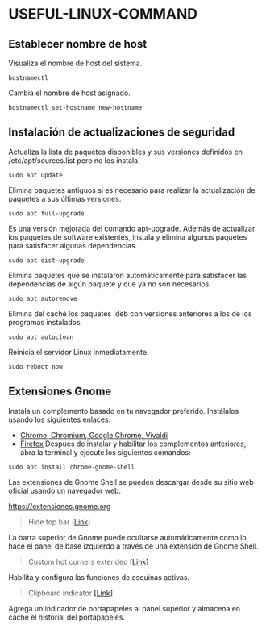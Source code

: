 # USEFUL-LINUX-COMMAND

## Establecer nombre de host

Visualiza el nombre de host del sistema. 
```
hostnamectl
``` 
Cambia el nombre de host asignado.
```
hostnamectl set-hostname new-hostname
``` 
## Instalación de actualizaciones de seguridad
Actualiza la lista de paquetes disponibles y sus versiones definidos en  /etc/apt/sources.list pero no los instala. 
``` 
sudo apt update
``` 
Elimina paquetes antiguos si es necesario para realizar la actualización de paquetes a sus últimas versiones.
``` 
sudo apt full-upgrade
``` 
Es una versión mejorada del comando apt-upgrade. Además de actualizar los paquetes de software existentes, instala y elimina algunos paquetes para satisfacer algunas dependencias.
``` 
sudo apt dist-upgrade 
``` 
Elimina paquetes que se instalaron automáticamente para satisfacer las dependencias de algún paquete y que ya no son necesarios.
```
sudo apt autoremove
``` 
Elimina del caché los paquetes .deb con versiones anteriores a los de los programas instalados.
```
sudo apt autoclean 
```
Reinicia el servidor Linux inmediatamente.
```
sudo reboot now  
```
## Extensiones Gnome 
Instala un complemento basado en tu navegador preferido. Instálalos usando los siguientes enlaces:
- [Chrome, Chromium, Google Chrome, Vivaldi](https://chrome.google.com/webstore/detail/gnome-shell-integration/gphhapmejobijbbhgpjhcjognlahblep)
- [Firefox](https://addons.mozilla.org/en-US/firefox/addon/gnome-shell-integration/)
Después de instalar y habilitar los complementos anteriores, abra la terminal y ejecute los siguientes comandos:
```
sudo apt install chrome-gnome-shell
```
Las extensiones de Gnome Shell se pueden descargar desde su sitio web oficial usando un navegador web.

https://extensiones.gnome.org

> Hide top bar ([Link](https://extensions.gnome.org/extension/545/hide-top-bar/))

La barra superior de Gnome puede ocultarse automáticamente como lo hace el panel de base izquierdo a través de una extensión de Gnome Shell.

> Custom hot corners extended [[Link]](https://extensions.gnome.org/extension/1362/custom-hot-corners/)

Habilita y configura las funciones de esquinas activas.

> Clipboard indicator [[Link]](https://extensions.gnome.org/extension/779/clipboard-indicator/)

Agrega un indicador de portapapeles al panel superior y almacena en caché el historial del portapapeles.